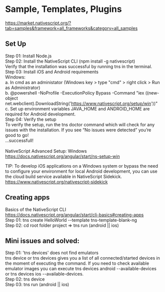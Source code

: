 # Sample, Templates, Plugins 
https://market.nativescript.org/?tab=samples&framework=all_frameworks&category=all_samples <br/>
## Set Up
Step 01: Install Node.js <br/>
Step 02: Install the NativeScript CLI (npm install -g nativescript) <br/>
Verify that the installation was successful by running tns in the terminal. <br/>
Step 03: Install iOS and Android requirements <br/>
Windows:  
a. In cmd as an administator (Windows key > type "cmd" > right click > Run as Administrator) <br/>
b. @powershell -NoProfile -ExecutionPolicy Bypass -Command "iex ((new-object net.webclient).DownloadString('https://www.nativescript.org/setup/win'))" <br/>
c. Set up environment variables JAVA_HOME and ANDROID_HOME are required for Android development. <br/>
Step 04: Verify the setup <br/>
To verify the setup, run the tns doctor command which will check for any issues with the installation. If you see “No issues were detected” you’re good to go! <br/>
...successfull! <br/>
<br/>
NativeScript Advanced Setup: Windows <br/>
https://docs.nativescript.org/angular/start/ns-setup-win <br/>

TIP: To develop iOS applications on a Windows system or bypass the need to configure your environment for local Android development, you can use the cloud build service available in NativeScript Sidekick. <br/>
https://www.nativescript.org/nativescript-sidekick <br/>

## Creating apps
Basics of the NativeScript CLI <br/>
https://docs.nativescript.org/angular/start/cli-basics#creating-apps <br/>
Step 01: tns create HelloWorld --template tns-template-blank-ng <br/>
Step 02: cd root folder project => tns run (android || ios)


## Mini issues and solved:
Step 01: 'tns devices' does not find emulators <br/>
tns device or tns devices gives you a list of all connected/started devices in the moment of executing the command. If you need to check available emulator images you can execute tns devices android --available-devices or tns devices ios --available-devices. <br/>
Step 02: tns device <br/>
Step 03: tns run (android || ios)
